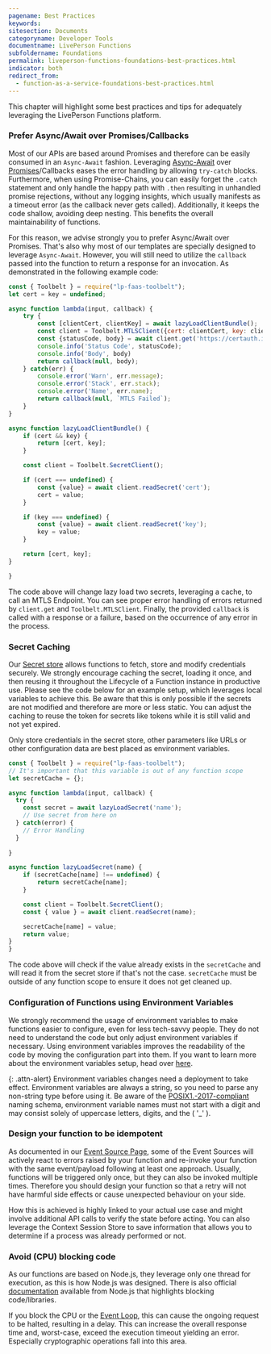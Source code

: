 ```yaml
---
pagename: Best Practices
keywords:
sitesection: Documents
categoryname: Developer Tools
documentname: LivePerson Functions
subfoldername: Foundations
permalink: liveperson-functions-foundations-best-practices.html
indicator: both
redirect_from:
  - function-as-a-service-foundations-best-practices.html
---
```


This chapter will highlight some best practices and tips for adequately leveraging the LivePerson Functions platform.

### Prefer Async/Await over Promises/Callbacks

Most of our APIs are based around Promises and therefore can be easily consumed in an `Async-Await` fashion. Leveraging [Async-Await](https://developer.mozilla.org/en-US/docs/Web/JavaScript/Reference/Operators/await) over [Promises](https://developer.mozilla.org/en-US/docs/Web/JavaScript/Guide/Using_promises)/Callbacks eases the error handling by allowing `try-catch` blocks. Furthermore, when using Promise-Chains, you can easily forget the `.catch` statement and only handle the happy path with `.then` resulting in unhandled promise rejections, without any logging insights, which usually manifests as a timeout error (as the callback never gets called). Additionally, it keeps the code shallow, avoiding deep nesting. This benefits the overall maintainability of functions.

For this reason, we advise strongly you to prefer Async/Await over Promises. That's also why most of our templates are specially designed to leverage `Async-Await`. However, you will still need to utilize the `callback` passed into the function to return a response for an invocation. As demonstrated in the following example code:

```javascript
const { Toolbelt } = require("lp-faas-toolbelt");
let cert = key = undefined;

async function lambda(input, callback) {
    try {
        const [clientCert, clientKey] = await lazyLoadClientBundle();
        const client = Toolbelt.MTLSClient({cert: clientCert, key: clientKey});
        const {statusCode, body} = await client.get('https://certauth.idrix.fr/json');
        console.info('Status Code', statusCode);
        console.info('Body', body)
        return callback(null, body);
    } catch(err) {
        console.error('Warn', err.message);
        console.error('Stack', err.stack);
        console.error('Name', err.name);
        return callback(null, `MTLS Failed`);
    }
}

async function lazyLoadClientBundle() {
    if (cert && key) {
        return [cert, key];
    }

    const client = Toolbelt.SecretClient();

    if (cert === undefined) {
        const {value} = await client.readSecret('cert');
        cert = value;
    }

    if (key === undefined) {
        const {value} = await client.readSecret('key');
        key = value;
    }

    return [cert, key];
}

}
```

The code above will change lazy load two secrets, leveraging a cache, to call an MTLS Endpoint. You can see proper error handling of errors returned by `client.get` and `Toolbelt.MTLSClient`. Finally, the provided `callback` is called with a response or a failure, based on the occurrence of any error in the process.

### Secret Caching

Our [Secret store](liveperson-functions-foundations-features.html#secret-store) allows functions to fetch, store and modify credentials securely. We strongly encourage caching the secret, loading it once, and then reusing it throughout the Lifecycle of a Function instance in productive use. Please see the code below for an example setup, which leverages local variables to achieve this. Be aware that this is only possible if the secrets are not modified and therefore are more or less static. You can adjust the caching to reuse the token for secrets like tokens while it is still valid and not yet expired.

Only store credentials in the secret store, other parameters like URLs or other configuration data are best placed as environment variables.

```javascript
const { Toolbelt } = require("lp-faas-toolbelt");
// It's important that this variable is out of any function scope
let secretCache = {};

async function lambda(input, callback) {
  try {
    const secret = await lazyLoadSecret('name');
    // Use secret from here on
  } catch(error) {
    // Error Handling
  }
  
}

async function lazyLoadSecret(name) {
    if (secretCache[name] !== undefined) {
        return secretCache[name];
    }

    const client = Toolbelt.SecretClient();
    const { value } = await client.readSecret(name);

    secretCache[name] = value;
    return value;
}
}
```

The code above will check if the value already exists in the `secretCache` and will read it from the secret store if that's not the case. `secretCache` must be outside of any function scope to ensure it does not get cleaned up.

### Configuration of Functions using Environment Variables

We strongly recommend the usage of environment variables to make functions easier to configure, even for less tech-savvy people. They do not need to understand the code but only adjust environment variables if necessary. Using environment variables improves the readability of the code by moving the configuration part into them. If you want to learn more about the environment variables setup, head over [here](liveperson-functions-getting-started-configuration.html#environment-variables).

{: .attn-alert}
Environment variables changes need a deployment to take effect. Environment variables are always a string, so you need to parse any non-string type before using it. Be aware of the [POSIX1.-2017-compliant](https://pubs.opengroup.org/onlinepubs/9699919799/basedefs/V1_chap08.html) naming schema, environment variable names must not start with a digit and may consist solely of uppercase letters, digits, and the <underscore> ( '_' ).

### Design your function to be idempotent

As documented in our [Event Source Page](liveperson-functions-event-sources-overview.html), some of the Event Sources will actively react to errors raised by your function and re-invoke your function with the same event/payload following at least one approach. Usually, functions will be triggered only once, but they can also be invoked multiple times. Therefore you should design your function so that a retry will not have harmful side effects or cause unexpected behaviour on your side.

How this is achieved is highly linked to your actual use case and might involve additional API calls to verify the state before acting. You can also leverage the Context Session Store to save information that allows you to determine if a process was already performed or not.

### Avoid (CPU) blocking code

As our functions are based on Node.js, they leverage only one thread for execution, as this is how Node.js was designed. There is also official [documentation](https://nodejs.org/en/docs/guides/dont-block-the-event-loop/) available from Node.js that highlights blocking code/libraries.

If you block the CPU or the [Event Loop](https://nodejs.org/en/docs/guides/event-loop-timers-and-nexttick/), this can cause the ongoing request to be halted, resulting in a delay. This can increase the overall response time and, worst-case, exceed the execution timeout yielding an error. Especially cryptographic operations fall into this area.
